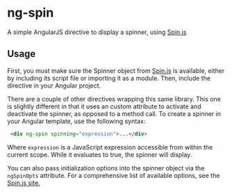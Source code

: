# ng-spin
A simple AngularJS directive to display a spinner, using [Spin.js](http://fgnass.github.io/spin.js/)

## Usage

First, you must make sure the Spinner object from [Spin.js](http://fgnass.github.io/spin.js/) is available, either by including its script file or importing it as a module. Then, include the directive in your Angular project.

There are a couple of other directives wrapping this same library. This one is slightly different in that it uses an custom attribute to activate and deactivate the spinner, as opposed to a method call. To create a spinner in your Angular template, use the following syntax:

```HTML
 <div ng-spin spinning="expression">...</div>
```

Where `expression` is a JavaScript expression accessible from within the current scope. While it evaluates to true,
the spinner will display.

You can also pass initialization options into the spinner object via the `ngSpinOpts` attribute. For a comprehensive list of available options, see the [Spin.js site.](http://fgnass.github.io/spin.js/)
 
